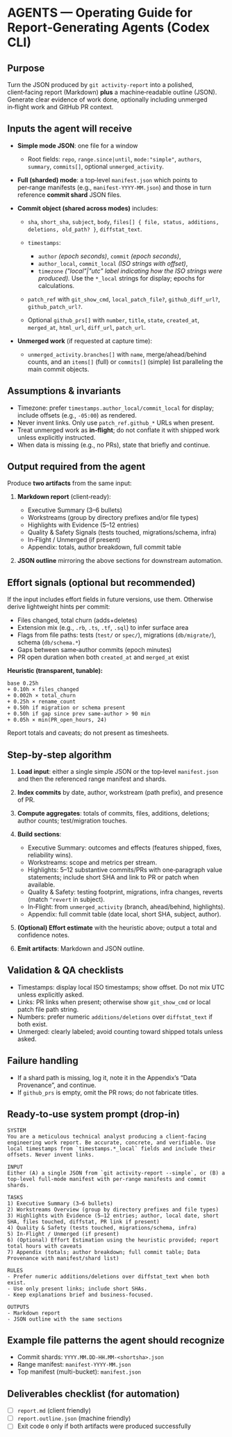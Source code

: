 # AGENTS — Operating Guide for Report‑Generating Agents (Codex CLI)

## Purpose

Turn the JSON produced by `git activity-report` into a polished, client‑facing report (Markdown) **plus** a machine‑readable outline (JSON). Generate clear evidence of work done, optionally including unmerged in‑flight work and GitHub PR context.

## Inputs the agent will receive

- **Simple mode JSON**: one file for a window

  - Root fields: `repo`, `range.since|until`, `mode:"simple"`, `authors`, `summary`, `commits[]`, optional `unmerged_activity`.

- **Full (sharded) mode**: a top‑level `manifest.json` which points to per‑range manifests (e.g., `manifest-YYYY-MM.json`) and those in turn reference **commit shard** JSON files.
- **Commit object (shared across modes)** includes:

  - `sha`, `short_sha`, `subject`, `body`, `files[] { file, status, additions, deletions, old_path? }`, `diffstat_text`.
  - `timestamps`:

    - `author` _(epoch seconds)_, `commit` _(epoch seconds)_,
    - `author_local`, `commit_local` _(ISO strings with offset)_,
    - `timezone` _("local"|"utc" label indicating how the ISO strings were produced)._
      Use the `*_local` strings for display; epochs for calculations.

  - `patch_ref` with `git_show_cmd`, `local_patch_file?`, `github_diff_url?`, `github_patch_url?`.
  - Optional `github_prs[]` with `number`, `title`, `state`, `created_at`, `merged_at`, `html_url`, `diff_url`, `patch_url`.

- **Unmerged work** (if requested at capture time):

  - `unmerged_activity.branches[]` with `name`, merge/ahead/behind counts, and an `items[]` (full) or `commits[]` (simple) list paralleling the main commit objects.

## Assumptions & invariants

- Timezone: prefer `timestamps.author_local/commit_local` for display; include offsets (e.g., `-05:00`) as rendered.
- Never invent links. Only use `patch_ref.github_*` URLs when present.
- Treat unmerged work as **in‑flight**; do not conflate it with shipped work unless explicitly instructed.
- When data is missing (e.g., no PRs), state that briefly and continue.

## Output required from the agent

Produce **two artifacts** from the same input:

1. **Markdown report** (client‑ready):

   - Executive Summary (3–6 bullets)
   - Workstreams (group by directory prefixes and/or file types)
   - Highlights with Evidence (5–12 entries)
   - Quality & Safety Signals (tests touched, migrations/schema, infra)
   - In‑Flight / Unmerged (if present)
   - Appendix: totals, author breakdown, full commit table

2. **JSON outline** mirroring the above sections for downstream automation.

## Effort signals (optional but recommended)

If the input includes effort fields in future versions, use them. Otherwise derive lightweight hints per commit:

- Files changed, total churn (adds+deletes)
- Extension mix (e.g., `.rb`, `.ts`, `.tf`, `.sql`) to infer surface area
- Flags from file paths: tests (`test/` or `spec/`), migrations (`db/migrate/`), schema (`db/schema.*`)
- Gaps between same‑author commits (epoch minutes)
- PR open duration when both `created_at` and `merged_at` exist

**Heuristic (transparent, tunable):**

```
base 0.25h
+ 0.10h × files_changed
+ 0.002h × total_churn
+ 0.25h × rename_count
+ 0.50h if migration or schema present
+ 0.50h if gap since prev same‑author > 90 min
+ 0.05h × min(PR_open_hours, 24)
```

Report totals and caveats; do not present as timesheets.

## Step‑by‑step algorithm

1. **Load input**: either a single simple JSON or the top‑level `manifest.json` and then the referenced range manifest and shards.
2. **Index commits** by date, author, workstream (path prefix), and presence of PR.
3. **Compute aggregates**: totals of commits, files, additions, deletions; author counts; test/migration touches.
4. **Build sections**:

   - Executive Summary: outcomes and effects (features shipped, fixes, reliability wins).
   - Workstreams: scope and metrics per stream.
   - Highlights: 5–12 substantive commits/PRs with one‑paragraph value statements; include short SHA and link to PR or patch when available.
   - Quality & Safety: testing footprint, migrations, infra changes, reverts (match `^revert` in subject).
   - In‑Flight: from `unmerged_activity` (branch, ahead/behind, highlights).
   - Appendix: full commit table (date local, short SHA, subject, author).

5. **(Optional) Effort estimate** with the heuristic above; output a total and confidence notes.
6. **Emit artifacts**: Markdown and JSON outline.

## Validation & QA checklists

- Timestamps: display local ISO timestamps; show offset. Do not mix UTC unless explicitly asked.
- Links: PR links when present; otherwise show `git_show_cmd` or local patch file path string.
- Numbers: prefer numeric `additions/deletions` over `diffstat_text` if both exist.
- Unmerged: clearly labeled; avoid counting toward shipped totals unless asked.

## Failure handling

- If a shard path is missing, log it, note it in the Appendix’s “Data Provenance”, and continue.
- If `github_prs` is empty, omit the PR rows; do not fabricate titles.

## Ready‑to‑use system prompt (drop‑in)

```
SYSTEM
You are a meticulous technical analyst producing a client‑facing engineering work report. Be accurate, concrete, and verifiable. Use local timestamps from `timestamps.*_local` fields and include their offsets. Never invent links.

INPUT
Either (A) a single JSON from `git activity-report --simple`, or (B) a top‑level full‑mode manifest with per‑range manifests and commit shards.

TASKS
1) Executive Summary (3–6 bullets)
2) Workstreams Overview (group by directory prefixes and file types)
3) Highlights with Evidence (5–12 entries; author, local date, short SHA, files touched, diffstat, PR link if present)
4) Quality & Safety (tests touched, migrations/schema, infra)
5) In‑Flight / Unmerged (if present)
6) (Optional) Effort Estimation using the heuristic provided; report total hours with caveats
7) Appendix (totals; author breakdown; full commit table; Data Provenance with manifest/shard list)

RULES
- Prefer numeric additions/deletions over diffstat_text when both exist.
- Use only present links; include short SHAs.
- Keep explanations brief and business‑focused.

OUTPUTS
- Markdown report
- JSON outline with the same sections
```

## Example file patterns the agent should recognize

- Commit shards: `YYYY.MM.DD-HH.MM-<shortsha>.json`
- Range manifest: `manifest-YYYY-MM.json`
- Top manifest (multi-bucket): `manifest.json`

## Deliverables checklist (for automation)

- [ ] `report.md` (client friendly)
- [ ] `report.outline.json` (machine friendly)
- [ ] Exit code `0` only if both artifacts were produced successfully
